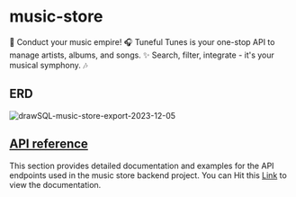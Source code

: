 # music-store
🎻 Conduct your music empire! 🎧 Tuneful Tunes is your one-stop API to manage artists, albums, and songs. ✨ Search, filter, integrate - it's your musical symphony. 🎶

## ERD

![drawSQL-music-store-export-2023-12-05](https://github.com/ahmedeid6842/music-store/assets/57197702/91ad8ec8-4047-4c38-8dc5-6b2f5b2907e6)

## [API reference](https://documenter.getpostman.com/view/10444163/2s9YeN18cS#26b3aaa9-f8c1-40bf-b570-2922aebb44e9)

This section provides detailed documentation and examples for the API endpoints used in the music store backend project.
You can Hit this [Link](https://documenter.getpostman.com/view/10444163/2s9YeN18cS#26b3aaa9-f8c1-40bf-b570-2922aebb44e9) to view the documentation.


